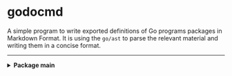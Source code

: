 # godocmd

A simple program to write exported definitions of Go programs packages in Markdown Format.
It is using the `go/ast` to parse the relevant material and writing them in a concise format.

---

<details>
	<summary> <strong> Package main </strong> </summary>	

---

##### Functions:

1. [`GetMappedSyntaxTree`](./main.go#L28)
2. [`Scan`](./main.go#L162)

---
##### Structs

1. [`FuncDecl`](./type.go#L27)

	Methods:
	1. [`String`](./fmt.go#L9)
2. [`StructDecl`](./type.go#L20)

	Methods:
	1. [`String`](./fmt.go#L13)
3. [`FuncDecls`](./type.go#L35)

	Methods:
	1. [`String`](./fmt.go#L17)
4. [`StructDecls`](./type.go#L33)

	Methods:
	1. [`String`](./fmt.go#L25)
5. [`Package`](./type.go#L12)

	Methods:
	1. [`String`](./fmt.go#L42)
6. [`Packages`](./type.go#L5)

	Methods:
	1. [`String`](./fmt.go#L72)
7. [`Pos`](./type.go#L7)


---
</details>